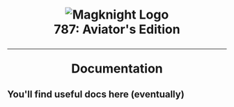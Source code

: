 <h1 align="center">
<img src="https://flamboyant-mccarthy-ce7e97.netlify.com/img/branding/logoGithub.png" alt="Magknight Logo">
<br><b>787</b>: Aviator's Edition<hr>Documentation
</h1>

<h2>You'll find useful docs here (eventually)</h2>
